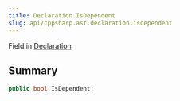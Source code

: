 ```yaml
---
title: Declaration.IsDependent
slug: api/cppsharp.ast.declaration.isdependent
---
```

Field in [Declaration](/api/cppsharp/ast/declaration)

## Summary



```csharp
public bool IsDependent;
```

